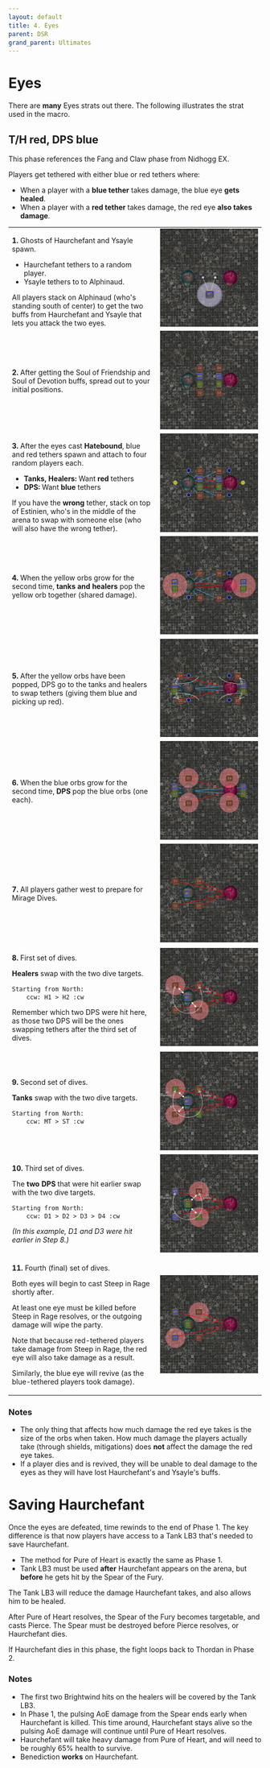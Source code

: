 ```yaml
---
layout: default
title: 4. Eyes
parent: DSR
grand_parent: Ultimates
---
```


# Eyes

There are **many** Eyes strats out there. The following illustrates the strat used in the macro.

## T/H red, DPS blue

This phase references the Fang and Claw phase from Nidhogg EX.

Players get tethered with either blue or red tethers where:

- When a player with a **blue tether** takes damage, the blue eye **gets healed**.
- When a player with a **red tether** takes damage, the red eye **also takes damage**.

<table>
  <tr>
    <td><p><b>1.</b> Ghosts of Haurchefant and Ysayle spawn.</p><ul><li>Haurchefant tethers to a random player.</li><li>Ysayle tethers to to Alphinaud.</li></ul>All players stack on Alphinaud (who's standing south of center) to get the two buffs from Haurchefant and Ysayle that lets you attack the two eyes.</td>
    <td><img src="../images/eyes/eyes_01.jpg"></td>
  </tr>
  <tr>
    <td><p><b>2.</b> After getting the Soul of Friendship and Soul of Devotion buffs, spread out to your initial positions.</td>
    <td><img src="../images/eyes/eyes_02.jpg"></td>
  </tr>
  <tr>
    <td><p><b>3.</b> After the eyes cast <b>Hatebound</b>, blue and red tethers spawn and attach to four random players each.</p>
    <ul>
      <li><b>Tanks, Healers:</b> Want <b>red</b> tethers</li>
      <li><b>DPS:</b> Want <b>blue</b> tethers</li>
    </ul>
    If you have the <b>wrong</b> tether, stack on top of Estinien, who's in the middle of the arena to swap with someone else (who will also have the wrong tether).
    </td>
    <td><img src="../images/eyes/eyes_03.jpg"></td>
  </tr>
  <tr>
    <td><p><b>4.</b> When the yellow orbs grow for the second time, <b>tanks and healers</b> pop the yellow orb together (shared damage).</td>
    <td><img src="../images/eyes/eyes_04.jpg"></td>
  </tr>
  <tr>
    <td><p><b>5.</b> After the yellow orbs have been popped, DPS go to the tanks and healers to swap tethers (giving them blue and picking up red).</td>
    <td><img src="../images/eyes/eyes_05.jpg"></td>
  </tr>
  <tr>
    <td><p><b>6.</b> When the blue orbs grow for the second time, <b>DPS</b> pop the blue orbs (one each).</td>
    <td><img src="../images/eyes/eyes_06.jpg"></td>
  </tr>
  <tr>
    <td><p><b>7.</b> All players gather west to prepare for Mirage Dives.</td>
    <td><img src="../images/eyes/eyes_07.jpg"></td>
  </tr>
  <tr>
    <td><p><b>8.</b> First set of dives.</p><p><b>Healers</b> swap with the two dive targets.</p>
    <pre><code>Starting from North:
    ccw: H1 > H2 :cw</code></pre>
    <p>Remember which two DPS were hit here, as those two DPS will be the ones swapping tethers after the third set of dives.</p></td>
    <td><img src="../images/eyes/eyes_08.jpg"></td>
  </tr>
  <tr>
    <td><p><b>9.</b> Second set of dives.</p><p><b>Tanks</b> swap with the two dive targets.</p><pre><code>Starting from North:
    ccw: MT > ST :cw</code></pre></td>
    <td><img src="../images/eyes/eyes_09.jpg"></td>
  </tr>
  <tr>
    <td><p><b>10.</b> Third set of dives.</p><p>The <b>two DPS</b> that were hit earlier swap with the two dive targets.</p><pre><code>Starting from North:
    ccw: D1 > D2 > D3 > D4 :cw</code></pre>
    <p><em>(In this example, D1 and D3 were hit earlier in Step 8.)</em></p></td>
    <td><img src="../images/eyes/eyes_10.jpg"></td>
  </tr>
  <tr>
    <td><p><b>11.</b> Fourth (final) set of dives.</p><p>Both eyes will begin to cast Steep in Rage shortly after.</p><p>At least one eye must be killed before Steep in Rage resolves, or the outgoing damage will wipe the party.</p>
    <p>Note that because red-tethered players take damage from Steep in Rage, the red eye will also take damage as a result.</p>
    <p>Similarly, the blue eye will revive (as the blue-tethered players took damage).</p></td>
    <td><img src="../images/eyes/eyes_11.jpg"></td>
  </tr>
</table>

### Notes

- The only thing that affects how much damage the red eye takes is the size of the orbs when taken. How much damage the players actually take (through shields, mitigations) does **not** affect the damage the red eye takes.
- If a player dies and is revived, they will be unable to deal damage to the eyes as they will have lost Haurchefant's and Ysayle's buffs.

# Saving Haurchefant

Once the eyes are defeated, time rewinds to the end of Phase 1. The key difference is that now players have access to a Tank LB3 that's needed to save Haurchefant.

- The method for Pure of Heart is exactly the same as Phase 1.
- Tank LB3 must be used **after** Haurchefant appears on the arena, but **before** he gets hit by the Spear of the Fury.

The Tank LB3 will reduce the damage Haurchefant takes, and also allows him to be healed.

After Pure of Heart resolves, the Spear of the Fury becomes targetable, and casts Pierce. The Spear must be destroyed before Pierce resolves, or Haurchefant dies.

If Haurchefant dies in this phase, the fight loops back to Thordan in Phase 2.

### Notes
- The first two Brightwind hits on the healers will be covered by the Tank LB3.
- In Phase 1, the pulsing AoE damage from the Spear ends early when Haurchefant is killed. This time around, Haurchefant stays alive so the pulsing AoE damage will continue until Pure of Heart resolves.
- Haurchefant will take heavy damage from Pure of Heart, and will need to be roughly 65% health to survive.
- Benediction **works** on Haurchefant.